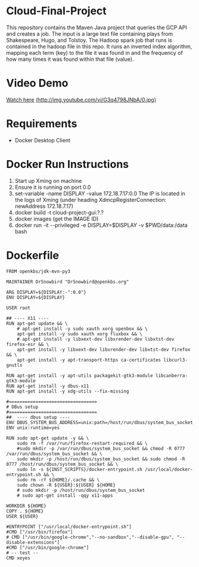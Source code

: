 # Cloud-Final-Project

This repository contains the Maven Java project that queries the GCP API and creates a job.  The input is a large text file containing plays from Shakespeare, Hugo, and Tolstoy.  The Hadoop spark job that runs is contained in the hadoop file in this repo.  It runs an inverted index algorithm, mapping each term (key) to the file it was found in and the frequency of how many times it was found within that file (value).

# Video Demo

[Watch here](https://www.youtube.com/watch?v=G3q4798JNbA)
[(http://img.youtube.com/vi/G3q4798JNbA/0.jpg)](http://www.youtube.com/watch?v=G3q4798JNbA)

# Requirements

- Docker Desktop Client

# Docker Run Instructions

1. Start up Xming on machine
2. Ensure it is running on port 0.0
3. set-variable -name DISPLAY -value 172.18.7.17:0.0
    The IP is located in the logs of Xming (under heading XdmcpRegisterConnection: newAddress 172.18.7.17)
4. docker build -t cloud-project-gui:?.?
5. docker images (get the IMAGE ID) 
6. docker run -it --privileged -e DISPLAY=$DISPLAY -v $PWD/data:/data <docker-img-id> bash

# Dockerfile

```
FROM openkbs/jdk-mvn-py3

MAINTAINER DrSnowbird "DrSnowbird@openkbs.org"

ARG DISPLAY=${DISPLAY:-":0.0"}
ENV DISPLAY=${DISPLAY}

USER root

## ---- X11 ----
RUN apt-get update && \
    # apt-get install -y sudo xauth xorg openbox && \
    apt-get install -y sudo xauth xorg fluxbox && \
    # apt-get install -y libxext-dev libxrender-dev libxtst-dev firefox-esr && \
    apt-get install -y libxext-dev libxrender-dev libxtst-dev firefox && \
    apt-get install -y apt-transport-https ca-certificates libcurl3-gnutls

RUN apt-get install -y apt-utils packagekit-gtk3-module libcanberra-gtk3-module
RUN apt-get install -y dbus-x11 
RUN apt-get install -y xdg-utils --fix-missing

#=================================
# DBus setup
#=================================
##  ---- dbus setup ----
ENV DBUS_SYSTEM_BUS_ADDRESS=unix:path=/host/run/dbus/system_bus_socket
ENV unix:runtime=yes

RUN sudo apt-get update -y && \
    sudo rm -f /var/run/firefox-restart-required && \
    #sudo mkdir -p /var/run/dbus/system_bus_socket && chmod -R 0777 /var/run/dbus/system_bus_socket && \
    sudo mkdir -p /host/run/dbus/system_bus_socket && sudo chmod -R 0777 /host/run/dbus/system_bus_socket && \
    sudo ln -s ${INST_SCRIPTS}/docker-entrypoint.sh /usr/local/docker-entrypoint.sh && \
    sudo rm -rf ${HOME}/.cache && \
    sudo chown -R ${USER}:${USER} ${HOME}
    # sudo mkdir -p /host/run/dbus/system_bus_socket
    # sudo apt-get install -qqy x11-apps

WORKDIR ${HOME}
COPY . ${HOME}
USER ${USER}

#ENTRYPOINT ["/usr/local/docker-entrypoint.sh"]
#CMD ["/usr/bin/firefox"]
# CMD ["/usr/bin/google-chrome","--no-sandbox","--disable-gpu", "--disable-extensions"]
#CMD ["/usr/bin/google-chrome"]
# -- test --
CMD xeyes
```
